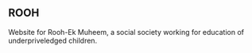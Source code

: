 ## ROOH
Website for Rooh-Ek Muheem, a social society working for education of underpriveledged children.
